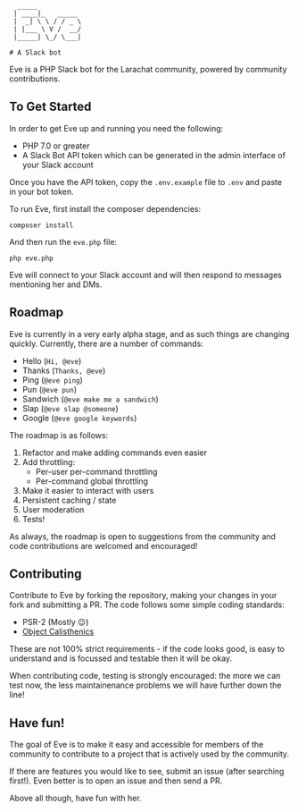 ```
  _____           
 | ____|_   _____ 
 |  _| \ \ / / _ \
 | |___ \ V /  __/
 |_____| \_/ \___|
                  
# A Slack bot
```
Eve is a PHP Slack bot for the Larachat community, powered by community contributions.

## To Get Started
In order to get Eve up and running you need the following:

- PHP 7.0 or greater
- A Slack Bot API token which can be generated in the admin interface of your Slack account

Once you have the API token, copy the `.env.example` file to `.env` and paste in your bot token.

To run Eve, first install the composer dependencies:

```
composer install
```

And then run the `eve.php` file:

```
php eve.php
```

Eve will connect to your Slack account and will then respond to messages mentioning her and DMs.

## Roadmap
Eve is currently in a very early alpha stage, and as such things are changing quickly. Currently, there are a number of commands:

- Hello (`Hi, @eve`)
- Thanks (`Thanks, @eve`)
- Ping (`@eve ping`)
- Pun (`@eve pun`)
- Sandwich (`@eve make me a sandwich`)
- Slap (`@eve slap @someone`)
- Google (`@eve google keywords`)

The roadmap is as follows:

1. Refactor and make adding commands even easier
2. Add throttling:
    - Per-user per-command throttling
    - Per-command global throttling
3. Make it easier to interact with users
4. Persistent caching / state
5. User moderation
6. Tests!

As always, the roadmap is open to suggestions from the community and code contributions are welcomed and encouraged!

## Contributing
Contribute to Eve by forking the repository, making your changes in your fork and submitting a PR. The code follows some simple coding standards:

- PSR-2 (Mostly :wink:)
- [Object Calisthenics](http://williamdurand.fr/2013/06/03/object-calisthenics/)

These are not 100% strict requirements - if the code looks good, is easy to understand and is focussed and testable then it will be okay.

When contributing code, testing is strongly encouraged: the more we can test now, the less maintainenance problems we will have further down the line!

## Have fun!
The goal of Eve is to make it easy and accessible for members of the community to contribute to a project that is actively used by the community.

If there are features you would like to see, submit an issue (after searching first!). Even better is to open an issue and then send a PR.

Above all though, have fun with her.
